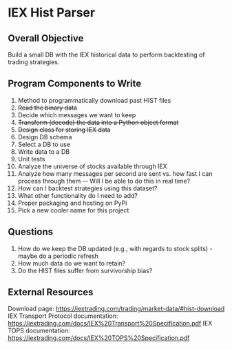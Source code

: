 # IEX Hist Parser

## Overall Objective

Build a small DB with the IEX historical data to perform backtesting of trading strategies.

## Program Components to Write

1. Method to programmatically download past HIST files
2. ~~Read the binary data~~
3. Decide which messages we want to keep
4. ~~Transform (decode) the data into a Python object format~~
5. ~~Design class for storing IEX data~~
6. Design DB schema
7. Select a DB to use
8. Write data to a DB
9. Unit tests
10. Analyze the universe of stocks available through IEX
11. Analyze how many messages per second are sent vs. how fast I can process through them -- Will I be able to do this in real time?
12. How can I backtest strategies using this dataset?
13. What other functionality do I need to add?
14. Proper packaging and hosting on PyPi
15. Pick a new cooler name for this project

## Questions

1. How do we keep the DB updated (e.g., with regards to stock splits) - maybe do a periodic refresh
2. How much data do we want to retain?
3. Do the HIST files suffer from survivorship bias?

## External Resources

Download page: <https://iextrading.com/trading/market-data/#hist-download>
IEX Transport Protocol documentation: <https://iextrading.com/docs/IEX%20Transport%20Specification.pdf>
IEX TOPS documentation: <https://iextrading.com/docs/IEX%20TOPS%20Specification.pdf>
